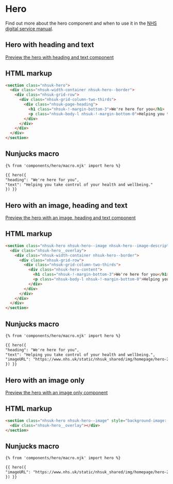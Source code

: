 # Hero

Find out more about the hero component and when to use it in the  [NHS digital service manual]().

## Hero with heading and text

[Preview the hero with heading and text component]()

## HTML markup

```html
<section class="nhsuk-hero">
  <div class="nhsuk-width-container nhsuk-hero--border">
    <div class="nhsuk-grid-row">
      <div class="nhsuk-grid-column-two-thirds">
        <div class="nhsuk-page-heading">
          <h1 class="nhsuk-!-margin-bottom-3">We're here for you</h1>
          <p class="nhsuk-body-l nhsuk-!-margin-bottom-0">Helping you take control of your health and wellbeing.</p>
        </div>
      </div>
    </div>
  </div>
</section>
```

## Nunjucks macro

```html
{% from 'components/hero/macro.njk' import hero %}

{{ hero({
"heading": "We're here for you",
"text": "Helping you take control of your health and wellbeing."
}) }}
```

## Hero with an image, heading and text

[Preview the hero with an image, heading and text component]()

## HTML markup

```html
<section class="nhsuk-hero nhsuk-hero--image nhsuk-hero--image-description" style="background-image: url('https://www.nhs.uk/static/nhsuk_shared/img/homepage/hero-2.jpg');">
  <div class="nhsuk-hero__overlay">
    <div class="nhsuk-width-container nhsuk-hero--border">
      <div class="nhsuk-grid-row">
        <div class="nhsuk-grid-column-two-thirds">
          <div class="nhsuk-hero-content">
            <h1 class="nhsuk-!-margin-bottom-3">We're here for you</h1>
            <p class="nhsuk-body-l nhsuk-!-margin-bottom-0">Helping you take control of your health and wellbeing.</p>
          </div>
        </div>
      </div>
    </div>
  </div>
</section>
```

## Nunjucks macro

```html
{% from 'components/hero/macro.njk' import hero %}

{{ hero({
"heading": "We're here for you",
"text": "Helping you take control of your health and wellbeing.",
"imageURL": "https://www.nhs.uk/static/nhsuk_shared/img/homepage/hero-2.jpg"
}) }}
```

## Hero with an image only

[Preview the hero with an image only component]()

## HTML markup

```html
<section class="nhsuk-hero nhsuk-hero--image" style="background-image: url('https://www.nhs.uk/static/nhsuk_shared/img/homepage/hero-2.jpg');">
  <div class="nhsuk-hero__overlay"></div>
</section>
```

## Nunjucks macro

```html
{% from 'components/hero/macro.njk' import hero %}

{{ hero({
"imageURL": "https://www.nhs.uk/static/nhsuk_shared/img/homepage/hero-2.jpg"
}) }}
```
